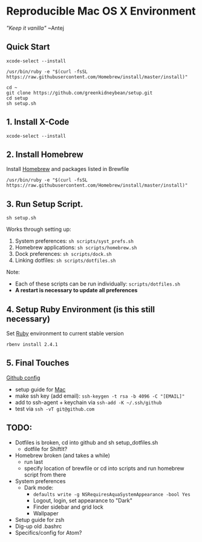 # Reproducible Mac OS X Environment
_"Keep it vanilla"_ ~Antej

## Quick Start

```
xcode-select --install

/usr/bin/ruby -e "$(curl -fsSL https://raw.githubusercontent.com/Homebrew/install/master/install)"

cd ~
git clone https://github.com/greenkidneybean/setup.git
cd setup
sh setup.sh
```

## 1. Install X-Code

```
xcode-select --install
```

## 2. Install Homebrew

Install [Homebrew](https://brew.sh/) and packages listed in Brewfile

```
/usr/bin/ruby -e "$(curl -fsSL https://raw.githubusercontent.com/Homebrew/install/master/install)"
```

## 3. Run Setup Script. 

```
sh setup.sh
```

Works through setting up:
1. System preferences: `sh scripts/syst_prefs.sh`
2. Homebrew applications: `sh scripts/homebrew.sh`
3. Dock preferences: `sh scripts/dock.sh`
4. Linking dotfiles: `sh scripts/dotfiles.sh`

Note: 
* Each of these scripts can be run individually: `scripts/dotfiles.sh`
* **A restart is necessary to update all preferences**

## 4. Setup Ruby Environment (is this still necessary)

Set [Ruby](https://www.ruby-lang.org/en/downloads/) environment to current stable version

```
rbenv install 2.4.1
```

## 5. Final Touches

[Github config](https://help.github.com/articles/adding-a-new-ssh-key-to-your-github-account/)
* setup guide for [Mac](http://burnedpixel.com/blog/setting-up-git-and-github-on-your-mac/)
* make ssh key (add email): `ssh-keygen -t rsa -b 4096 -C "[EMAIL]"`
* add to ssh-agent + keychain via `ssh-add -K ~/.ssh/github`
* test via `ssh -vT git@github.com`

## TODO:
* Dotfiles is broken, cd into github and sh setup_dotfiles.sh
  * dotfile for ShiftIt?
* Homebrew broken (and takes a while)
  * run last
  * specify location of brewfile or cd into scripts and run homebrew script from there
* System preferences
  * Dark mode:
    * ```defaults write -g NSRequiresAquaSystemAppearance -bool Yes```
    * Logout, login, set appearance to "Dark"
    * Finder sidebar and grid lock
    * Wallpaper
* Setup guide for zsh
* Dig-up old .bashrc
* Specifics/config for Atom?
